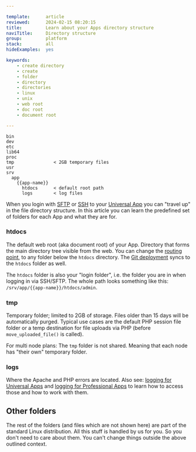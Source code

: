 ```yaml
---

template:      article
reviewed:      2024-02-15 08:20:15
title:         Learn about your Apps directory structure
naviTitle:     Directory structure
group:         platform
stack:         all
hideExamples:  yes

keywords:
    - create directory
    - create
    - folder
    - directory
    - directories
    - linux
    - unix
    - web root
    - doc root
    - document root

---
```



```nohighlight
bin
dev
etc
lib64
proc
tmp               < 2GB temporary files
usr
srv
  app
    {{app-name}}
      htdocs      < default root path
      logs        < log files
```


When you login with [SFTP](/sftp-uni) or [SSH](ssh-uni) to your [Universal App](app-uni) you can "travel up" in the file directory structure. In this article you can learn the predefined set of folders for each App and what they are for.

### htdocs

The default web root (aka document root) of your App. Directory that forms the main directory tree visible from the web. You can change the [routing point](domains#toc-root-path), to any folder below the `htdocs` directory. The [Git deployment](git) syncs to the `htdocs` folder as well.

The `htdocs` folder is also your "login folder", i.e. the folder you are in when logging in via SSH/SFTP. The whole path looks something like this: `/srv/app/{{app-name}}/htdocs/admin`.

### tmp

Temporary folder; limited to 2GB of storage. Files older than 15 days will be automatically purged. Typical use cases are the default PHP session file folder or a temp destination for file uploads via PHP (before `move_uploaded_file()` is called).

For multi node plans: The `tmp` folder is not shared. Meaning that each node has "their own" temporary folder.

### logs

Where the Apache and PHP errors are located. Also see: [logging for Universal Apps](/logging-uni) and [logging for Professional Apps](/logging-pro) to learn how to access those and how to work with them.

## Other folders

The rest of the folders (and files which are not shown here) are part of the standard Linux distribution. All this stuff is handled by us for you. So you don't need to care about them. You can't change things outside the above outlined context.
